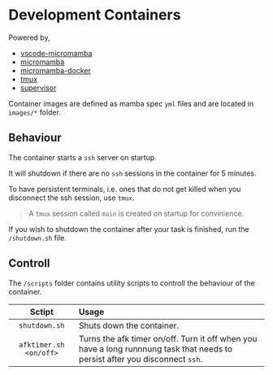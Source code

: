 # Development Containers

Powered by,

- [vscode-micromamba](https://github.com/mamba-org/vscode-micromamba)
- [micromamba](https://github.com/mamba-org/mamba#micromamba)
- [micromamba-docker](https://github.com/mamba-org/micromamba-docker)
- [tmux](https://github.com/tmux/tmux/wiki)
- [supervisor](https://github.com/ochinchina/supervisord)

Container images are defined as mamba spec `yml` files and are located in `images/*` folder.

## Behaviour

The container starts a `ssh` server on startup.

It will shutdown if there are no `ssh` sessions in the container for 5 minutes.

To have persistent terminals, i.e. ones that do not get killed when you disconnect the ssh session, use `tmux`.

> A `tmux` session called `main` is created on startup for convinience.

If you wish to shutdown the container after your task is finished, run the `/shutdown.sh` file.

## Controll

The `/scripts` folder contains utility scripts to controll the behaviour of the container.

|Sctipt|Usage|
|:-:|:-|
|`shutdown.sh`|Shuts down the container.|
|`afktimer.sh <on/off>`|Turns the afk timer on/off. Turn it off when you have a long runnnung task that needs to persist after you disconnect `ssh`.|
